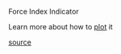 Force Index Indicator

Learn more about how to
[plot](http://stockcharts.com/school/doku.php?id=chart_school:technical_indicators:force_index) it

[source](https://github.com/kossidts/react-stockcharts/blob/master/docs/lib/charts/CandleStickChartWithForceIndexIndicator.js)

<!-- , [codesandbox](https://codesandbox.io/s/github/rrag/react-stockcharts-examples2/tree/master/examples/CandleStickChartWithForceIndexIndicator) -->

